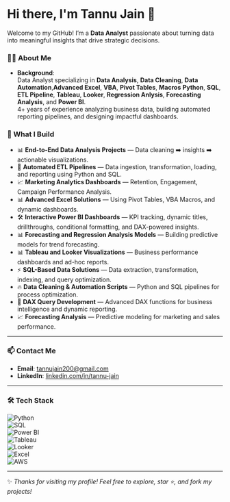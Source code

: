 # Hi there, I'm Tannu Jain 👋

Welcome to my GitHub! I’m a **Data Analyst** passionate about turning data into meaningful insights that drive strategic decisions.

### 👩‍💻 About Me
- **Background**:  
  Data Analyst specializing in **Data Analysis**, **Data Cleaning**, **Data Automation**,**Advanced Excel**, **VBA**, **Pivot Tables**, **Macros** **Python**, **SQL**, **ETL Pipeline**, **Tableau**, **Looker**, **Regression Anlysis**, **Forecasting Analysis**, and **Power BI**.  
  4+ years of experience analyzing business data, building automated reporting pipelines, and designing impactful dashboards.

### 🚀 What I Build
- 📊 **End-to-End Data Analysis Projects** — Data cleaning ➡️ insights ➡️ actionable visualizations.
- 🧹 **Automated ETL Pipelines** — Data ingestion, transformation, loading, and reporting using Python and SQL.
- 📈 **Marketing Analytics Dashboards** — Retention, Engagement, Campaign Performance Analysis.
- 📊 **Advanced Excel Solutions** — Using Pivot Tables, VBA Macros, and dynamic dashboards.
- 🛠️ **Interactive Power BI Dashboards** — KPI tracking, dynamic titles, drillthroughs, conditional formatting, and DAX-powered insights.
- 📊 **Forecasting and Regression Analysis Models** — Building predictive models for trend forecasting.
- 📊 **Tableau and Looker Visualizations** — Business performance dashboards and ad-hoc reports.
- ⚡ **SQL-Based Data Solutions** — Data extraction, transformation, indexing, and query optimization.
- 🔥 **Data Cleaning & Automation Scripts** — Python and SQL pipelines for process optimization.
- 🧠 **DAX Query Development** — Advanced DAX functions for business intelligence and dynamic reporting.
- 📈 **Forecasting Analysis** — Predictive modeling for marketing and sales performance.
---

### 📫 Contact Me
- **Email**: tannujain200@gmail.com
- **LinkedIn**: [linkedin.com/in/tannu-jain](https://www.linkedin.com/in/tannu-jain)

---
### 🛠️ Tech Stack
![Python](https://img.shields.io/badge/Python-3776AB?style=for-the-badge&logo=python&logoColor=white)  
![SQL](https://img.shields.io/badge/SQL-005C99?style=for-the-badge&logo=postgresql&logoColor=white)  
![Power BI](https://img.shields.io/badge/Power%20BI-F2C811?style=for-the-badge&logo=powerbi&logoColor=black)  
![Tableau](https://img.shields.io/badge/Tableau-E97627?style=for-the-badge&logo=tableau&logoColor=white)  
![Looker](https://img.shields.io/badge/Looker-4285F4?style=for-the-badge&logo=googlecloud&logoColor=white)  
![Excel](https://img.shields.io/badge/Excel-217346?style=for-the-badge&logo=microsoft-excel&logoColor=white)  
![AWS](https://img.shields.io/badge/AWS-FF9900?style=for-the-badge&logo=amazonaws&logoColor=white)  

---

✨ *Thanks for visiting my profile! Feel free to explore, star ⭐️, and fork my projects!* 
